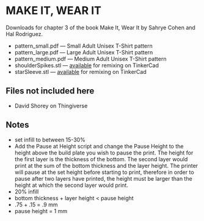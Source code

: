 # MAKE IT, WEAR IT

Downloads for chapter 3 of the book Make It, Wear It by Sahrye Cohen and Hal Rodriguez.
* pattern_small.pdf — Small Adult Unisex T-Shirt pattern
* pattern_large.pdf — Large Adult Unisex T-Shirt pattern
* pattern_medium.pdf — Medium Adult Unisex T-Shirt pattern
* shoulderSpikes.stl — [available](https://www.tinkercad.com/things/bimf0fDu62H-shoulderspikes) for remixing on TinkerCad
* starSleeve.stl — [available](https://www.tinkercad.com/things/eBFzzivJaSH-starsleeve) for remixing on TinkerCad

## Files not included here
* David Shorey on Thingiverse

## Notes
* set infill to between 15-30%
* Add the Pause at Height script and change the Pause Height to the height above the build plate you wish to pause the print. The height for the first layer is the thickness of the bottom. The second layer would print at the sum of the bottom thickness and the layer height. The printer will pause at the set height before starting to print, therefore in order to pause after two layers have printed, the height must be larger than the height at which the second layer would print.
* 20% infill
* bottom thickness + layer height < pause height
* .75 + .15 = .9 mm
* pause height = 1 mm